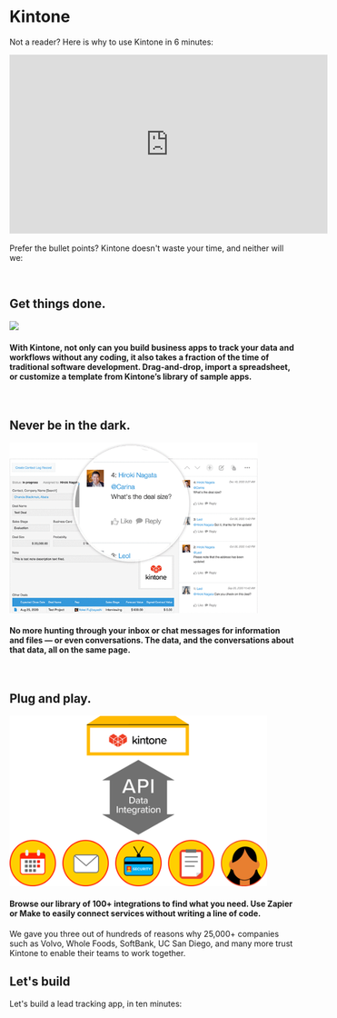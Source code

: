 # Kintone

Not a reader? Here is why to use Kintone in 6 minutes:

<iframe width="560" height="315" src="https://www.youtube.com/embed/2Q5KTZuuqmo" title="YouTube video player" frameborder="0" allow="accelerometer; autoplay; clipboard-write; encrypted-media; gyroscope; picture-in-picture; web-share" allowfullscreen></iframe>


Prefer the bullet points? Kintone doesn't waste your time, and neither will we:

<br/>

## Get things done.

<img src="https://raw.githubusercontent.com/sean-kintone/blogPosts/main/common/screenshots/code-vs-kintone.gif" height="400">

#### With Kintone, not only can you build business apps to track your data and workflows without any coding, it also takes a fraction of the time of traditional software development. Drag-and-drop, import a spreadsheet, or customize a template from Kintone’s library of sample apps.

<br/>

## Never be in the dark.

<img src="https://raw.githubusercontent.com/sean-kintone/blogPosts/main/common/screenshots/stay-together.png" height="300">

#### No more hunting through your inbox or chat messages for information and files — or even conversations. The data, and the conversations about that data, all on the same page.

<br/>

## Plug and play.

<img src="https://raw.githubusercontent.com/sean-kintone/blogPosts/main/common/graphics/API-integration.png" height="300">

#### Browse our library of 100+ integrations to find what you need. Use Zapier or Make to easily connect services without writing a line of code.

We gave you three out of hundreds of reasons why 25,000+ companies such as Volvo, Whole Foods, SoftBank, UC San Diego, and many more trust Kintone to enable their teams to work together.

## Let's build

Let's build a lead tracking app, in ten minutes: